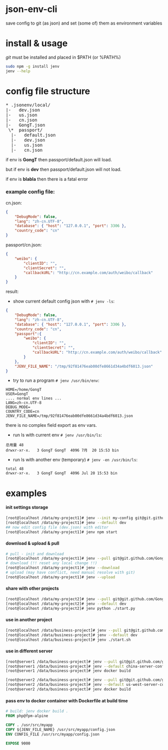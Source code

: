 # json-env-cli
save config to git (as json) and set (some of) them as environment variables

# install & usage 

*git* must be installed and placed in $PATH (or %PATH%)

```bash
sudo npm -g install jenv
jenv --help
```

# config file structure

<pre>
* .jsonenv/local/
|-   dev.json
|-   us.json
|-   cn.json
|-   GongT.json
 \*  passport/
  |-   default.json
  |-   dev.json
  |-   us.json
  |-   cn.json
</pre>

if env is **GongT** then passport/default.json will load.

but if env is **dev** then passport/default.json will not load.

if env is **blabla** then there is a fatal error

### example config file:
cn.json:
```json
{
	"DebugMode": false,
	"lang": "zh-cn.UTF-8",
	"database": { "host": "127.0.0.1", "port": 3306 },
	"country_code": "cn"
}
```
passport/cn.json:
```json
{
	"weibo": {
		"clientID": "",
		"clientSecret": "",
		"callbackURL": "http://cn.example.com/auth/weibo/callback"
	}
}
```
result:

* show current default config json with `# jenv -ls`:
```json
{
	"DebugMode": false,
	"lang": "zh-cn.UTF-8",
	"database": { "host": "127.0.0.1", "port": 3306 },
	"country_code": "cn",
	"passport":{
		"weibo": {
			"clientID": "",
			"clientSecret": "",
			"callbackURL": "http://cn.example.com/auth/weibo/callback"
		}
	},
	"JENV_FILE_NAME": "/tmp/92f81476eab00dfe8661d34a4bdf6013.json"
}
```

* try to run a program `# jenv /usr/bin/env`:
```
HOME=/home/GongT
USER=GongT
.... normal env lines ...
LANG=zh-cn.UTF-8
DEBUG_MODE=
COUNTRY_CODE=cn
JENV_FILE_NAME=/tmp/92f81476eab00dfe8661d34a4bdf6013.json
```
there is no complex field export as env vars.

* run ls with current env `# jenv /usr/bin/ls`:
```
总用量 48
drwxr-xr-x.   3 GongT GongT  4096 7月  20 15:53 bin
```

* run ls with another env (temporary) `# jenv -en /usr/bin/ls`:
```
total 48
drwxr-xr-x.   3 GongT GongT  4096 Jul 20 15:53 bin
```

# examples

#### init settings storage
```bash
[root@localhost /data/my-project1]# jenv --init my-config git@git.github.com/GongT/my-config.git
[root@localhost /data/my-project1]# jenv --default dev
## now edit config file (dev.json) with editor
[root@localhost /data/my-project1]# jenv npm start
```

#### download & upload & pull
```bash
# pull - init and download
[root@localhost /data/my-project1]# jenv --pull git@git.github.com/GongT/my-config.git
# download (!! reset any local change !!)
[root@localhost /data/my-project1]# jenv --download
# upload (may have conflict, need manual resolve with git)
[root@localhost /data/my-project1]# jenv --upload
```


#### share with other projects
```bash
[root@localhost /data/my-project2]# jenv --pull git@git.github.com/GongT/my-config.git
[root@localhost /data/my-project2]# jenv --default dev
[root@localhost /data/my-project2]# jenv python ./start.py
```

#### use in another project
```bash
[root@localhost /data/business-project]# jenv --pull git@git.github.com/group/private-config.git
[root@localhost /data/business-project]# jenv --default dev
[root@localhost /data/business-project]# jenv ./start.sh
```

#### use in different server
```bash
[root@server1 /data/business-project]# jenv --pull git@git.github.com/group/private-config.git
[root@server1 /data/business-project]# jenv --default china-server-config
[root@server1 /data/business-project]# jenv docker build

[root@server2 /data/business-project]# jenv --pull git@git.github.com/group/private-config.git
[root@server2 /data/business-project]# jenv --default us-west-server-config
[root@server2 /data/business-project]# jenv docker build
```

#### pass env to docker container with Dockerfile at build time
```Dockerfile
# build: jenv docker build .
FROM php@fpm-alpine

COPY . /usr/src/myapp
COPY ${JENV_FILE_NAME} /usr/src/myapp/config.json
ENV CONFIG_FILE /usr/src/myapp/config.json

EXPOSE 9000
```

